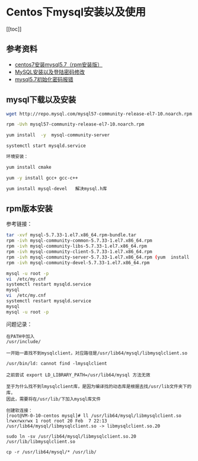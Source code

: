 # Centos下mysql安装以及使用

[[toc]]

## 参考资料

* [centos7安装mysql5.7（rpm安装版）](https://www.cnblogs.com/helf/p/11244711.html)
* [MySQL安装以及登陆密码修改](https://blog.csdn.net/baidu_15952103/article/details/106597159)
* [mysql5.7初始化密码报错](https://blog.csdn.net/memory6364/article/details/82426052)

## mysql下载以及安装

```bash
wget http://repo.mysql.com/mysql57-community-release-el7-10.noarch.rpm

rpm -Uvh mysql57-community-release-el7-10.noarch.rpm

yum install  -y  mysql-community-server

systemctl start mysqld.service

环境安装：

yum install cmake

yum -y install gcc+ gcc-c++

yum install mysql-devel   解决mysql.h库
```

## rpm版本安装

参考链接：

```bash
tar -xvf mysql-5.7.33-1.el7.x86_64.rpm-bundle.tar
rpm -ivh mysql-community-common-5.7.33-1.el7.x86_64.rpm
rpm -ivh mysql-community-libs-5.7.33-1.el7.x86_64.rpm
rpm -ivh mysql-community-client-5.7.33-1.el7.x86_64.rpm
rpm -ivh mysql-community-server-5.7.33-1.el7.x86_64.rpm (yum  install    numactl)
rpm -ivh mysql-community-devel-5.7.33-1.el7.x86_64.rpm 
```

```bash
mysql -u root -p
vi  /etc/my.cnf
systemctl restart mysqld.service
mysql
vi  /etc/my.cnf
systemctl restart mysqld.service
mysql
mysql -u root -p
```

问题记录：

```
在PATH中加入
/usr/include/
```
```
一开始一直找不到mysqlclient，对应路径是/usr/lib64/mysql/libmysqlclient.so

/usr/bin/ld: cannot find -lmysqlclient

之前尝试 export LD_LIBRARY_PATH=/usr/lib64/mysql 方法无效

至于为什么找不到lmysqlclient库，是因为编译找的动态库是根据去找/usr/lib文件夹下的库，
因此，需要将在/usr/lib/下加入mysql库文件

创建软连接：
[root@VM-0-10-centos mysql]# ll /usr/lib64/mysql/libmysqlclient.so
lrwxrwxrwx 1 root root 20 Feb  7 22:13 /usr/lib64/mysql/libmysqlclient.so -> libmysqlclient.so.20

sudo ln -sv /usr/lib64/mysql/libmysqlclient.so.20 /usr/lib/libmysqlclient.so

cp -r /usr/lib64/mysql/* /usr/lib/

```


